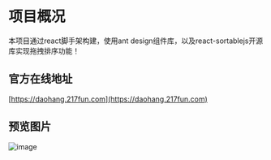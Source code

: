 # 项目概况

本项目通过react脚手架构建，使用ant design组件库，以及react-sortablejs开源库实现拖拽排序功能！

## 官方在线地址
[https://daohang.217fun.com](https://daohang.217fun.com)

## 预览图片

![image](​ ​https://github.com/lexsaints/powershell/blob/master/IMG/ps2.png​​)